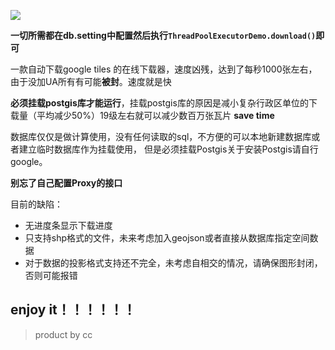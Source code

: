 ![](https://gitee.com/cc3929/Pic_go/raw/master/image/geotools/20211124160909.png)

**一切所需都在db.setting中配置然后执行```ThreadPoolExecutorDemo.download()```即可**

一款自动下载google tiles 的在线下载器，速度凶残，达到了每秒1000张左右，由于没加UA所有有可能**被封**。速度就是快

**必须挂载postgis库才能运行**，挂载postgis库的原因是减小复杂行政区单位的下载量（平均减少50%）19级左右就可以减少数百万张瓦片
**save time**

数据库仅仅是做计算使用，没有任何读取的sql，不方便的可以本地新建数据库或者建立临时数据库作为挂载使用， 但是必须挂载Postgis关于安装Postgis请自行google。

**别忘了自己配置Proxy的接口**

目前的缺陷：

* 无进度条显示下载进度
* 只支持shp格式的文件，未来考虑加入geojson或者直接从数据库指定空间数据
* 对于数据的投影格式支持还不完全，未考虑自相交的情况，请确保图形封闭，否则可能报错

## enjoy it！！！！！！

> product by cc